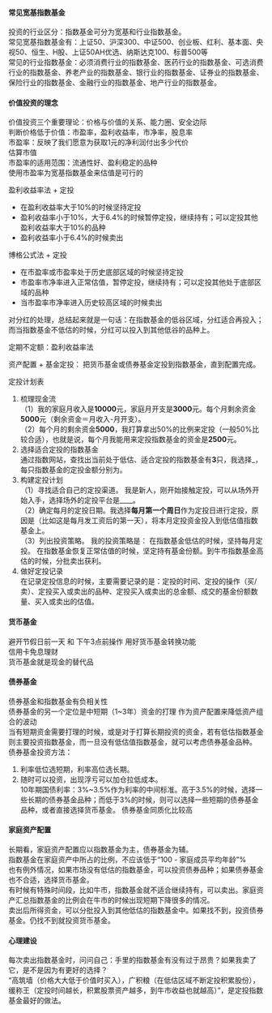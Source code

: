 #### 常见宽基指数基金
投资的行业区分：指数基金可分为宽基和行业指数基金。  
常见宽基指数基金有：上证50、沪深300、中证500、创业板、红利、基本面、央视50、恒生、H股、上证50AH优选、纳斯达克100、标普500等  
常见的行业指数基金：必须消费行业的指数基金、医药行业的指数基金、可选消费行业的指数基金、养老产业的指数基金、银行业的指数基金、证券业的指数基金、保险行业的指数基金、金融行业的指数基金、地产行业的指数基金。  

#### 价值投资的理念
价值投资三个重要理论：价格与价值的关系、能力圈、安全边际  
判断价格低于价值：市盈率，盈利收益率，市净率，股息率  
市盈率：反映了我们愿意为获取1元的净利润付出多少代价  
估算市值  
市盈率的适用范围：流通性好、盈利稳定的品种   
使用市盈率为宽基指数基金来估值是可行的  

盈利收益率法 + 定投
* 在盈利收益率大于10%的时候坚持定投
* 盈利收益率小于10%，大于6.4%的时候暂停定投，继续持有；可以定投其他盈利收益率大于10%的品种
* 盈利收益率小于6.4%的时候卖出

博格公式法 + 定投
* 在市盈率或市盈率处于历史底部区域的时候坚持定投
* 市盈率市净率进入正常估值，暂停定投，继续持有；可以定投其他处于底部区域的品种
* 当市盈率市净率进入历史较高区域的时候卖出

对分红的处理，总结起来就是一句话：在指数基金的低谷区域，分红适合再投入；而当指数基金不低估的时候，分红可以投入到其他低谷的品种上。  

定期不定额：盈利收益率法  

资产配置 + 基金定投： 
把货币基金或债券基金定投到指数基金，直到配置完成。  

定投计划表 
1. 梳理现金流   
（1）我的家庭月收入是**10000**元，家庭月开支是**3000**元。每个月剩余资金**5000**元（剩余资金＝月收入-月开支）。   
（2）每个月的剩余资金**5000**，我打算拿出50%的比例来定投（一般50%比较合适），也就是说，每个月我能用来定投指数基金的资金是**2500**元。 
2. 选择适合定投的指数基金  
通过指数网站，查找出当前处于低估、适合定投的指数基金有**3**只，我选择_，每只指数基金的定投金额分别为。
3. 构建定投计划  
（1）寻找适合自己的定投渠道。 我是新人，刚开始接触定投，可以从场外开始入手，选择场外的定投平台是____。  
（2）确定每月的定投日期。我选择**每月第一个周日**作为定投日进行定投，原因是（比如这是每月发工资后的第一天），将本月定投资金投入到低估值指数基金上。  
（3）列出投资策略。 我的投资策略是： 在指数基金低估的时候，坚持每月定投。 在指数基金恢复正常估值的时候，坚定持有基金份额。到牛市指数基金高估的时候，分批卖出获利。 
4. 做好定投记录   
在记录定投信息的时候，主要需要记录的是：定投的时间、定投的操作（买/卖）、定投买入或卖出的品种、定投买入或卖出的总金额、成交的基金份额数量、买入或卖出的估值。    

#### 货币基金
避开节假日前一天 和 下午3点前操作
用好货币基金转换功能  
信用卡免息理财    
货币基金就是现金的替代品

#### 债券基金
债券基金和指数基金有负相关性  
债券基金的另一个定位是中短期（1~3年）资金的打理
作为资产配置来降低资产组合的波动  
当有短期资金需要打理的时候，或是对于打算长期投资的资金，若有低估指数基金则主要投资指数基金，而一旦没有低估值指数基金，就可以考虑债券基金品种。  
债券基金投资方法：
1. 利率低位选短期，利率高位选长期。  
2. 随时可以投资，出现浮亏可以加仓拉低成本。  
10年期国债利率：3%~3.5%作为利率的中间标准。高于3.5%的时候，选择一些长期的债券基金品种；而低于3%的时候，则可以选择一些短期的债券基金品种，或者直接选择货币基金。
债券基金同质化比较高  

#### 家庭资产配置
长期看，家庭资产配置应以指数基金为主，债券基金为辅。  
指数基金在家庭资产中所占的比例，不应该低于“100 - 家庭成员平均年龄”%  
也有例外情况，如果市场没有低估的指数基金，可以投资债券品种；如果债券基金也不合适，选择货币基金。  
有时候有特殊时间段，比如牛市，指数基金就不适合继续持有，可以卖出。家庭资产汇总指数基金的比例会在牛市的时候出现短期下降很多的情况。  
卖出后所得资金，可以分批投入到其他低估的指数基金中。如果找不到，投资债券基金。仍找不到就投资货币基金。   

#### 心理建设
每次卖出指数基金时，问问自己：手里的指数基金有没有过于昂贵？如果我卖了它，是不是因为有更好的选择？   
“高筑墙（价格大大低于价值时买入），广积粮（在低估区域不断定投积累股份），缓称王（定投时间越长，积累股票资产越多，到牛市收益也就越高）”，是定投指数基金最好的做法。  